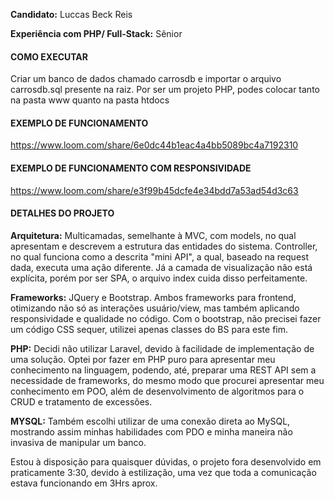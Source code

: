 **Candidato:** Luccas Beck Reis

**Experiência com PHP/ Full-Stack:** Sênior

#### COMO EXECUTAR
Criar um banco de dados chamado carrosdb e importar o arquivo carrosdb.sql presente na raiz.
Por ser um projeto PHP, podes colocar tanto na pasta www quanto na pasta htdocs

#### EXEMPLO DE FUNCIONAMENTO
https://www.loom.com/share/6e0dc44b1eac4a4bb5089bc4a7192310

#### EXEMPLO DE FUNCIONAMENTO COM RESPONSIVIDADE

https://www.loom.com/share/e3f99b45dcfe4e34bdd7a53ad54d3c63

#### DETALHES DO PROJETO

**Arquitetura:** Multicamadas, semelhante à MVC, com models, no qual apresentam e descrevem a estrutura das entidades do sistema. Controller, no qual funciona como a descrita "mini API", a qual, baseado na request dada, executa uma ação diferente. Já a camada de visualização não está explícita, porém por ser SPA, o arquivo index cuida disso perfeitamente.

**Frameworks:** JQuery e Bootstrap. Ambos frameworks para frontend, otimizando não só as interações usuário/view, mas também aplicando responsividade e qualidade no código. Com o bootstrap, não precisei fazer um código CSS sequer, utilizei apenas classes do BS para este fim.

**PHP:** Decidi não utilizar Laravel, devido à facilidade de implementação de uma solução. Optei por fazer em PHP puro para apresentar meu conhecimento na linguagem, podendo, até, preparar uma REST API sem a necessidade de frameworks, do mesmo modo que procurei apresentar meu conhecimento em POO, além de desenvolvimento de algoritmos para o CRUD e tratamento de excessões.

**MYSQL:** Também escolhi utilizar de uma conexão direta ao MySQL, mostrando assim minhas habilidades com PDO e minha maneira não invasiva de manipular um banco.

Estou à disposição para quaisquer dúvidas, o projeto fora desenvolvido em praticamente 3:30, devido à estilização, uma vez que toda a comunicação estava funcionando em 3Hrs aprox.
